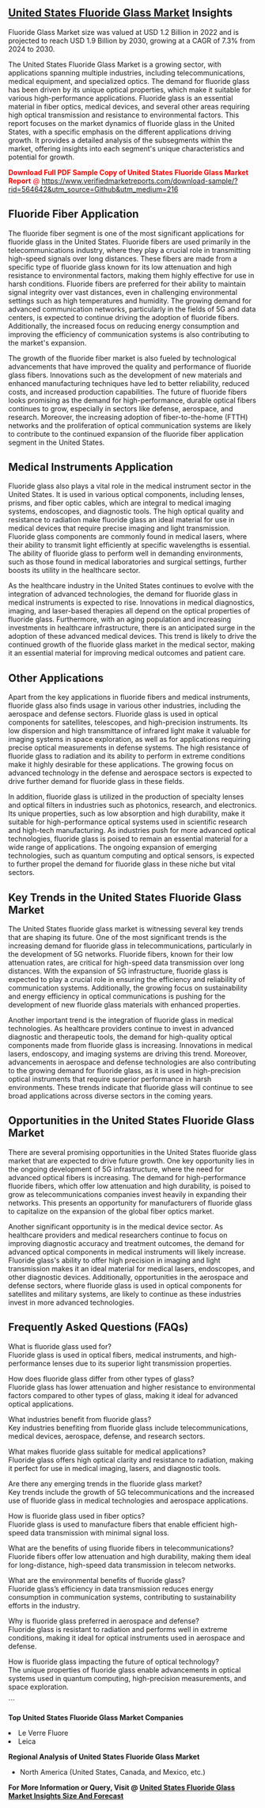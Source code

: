 <h2><a href="https://www.verifiedmarketreports.com/download-sample/?rid=564642&amp;utm_source=Github&amp;utm_medium=216" target="_blank">United States Fluoride Glass Market</a> Insights</h2><p>Fluoride Glass Market size was valued at USD 1.2 Billion in 2022 and is projected to reach USD 1.9 Billion by 2030, growing at a CAGR of 7.3% from 2024 to 2030.</p><p><p>The United States Fluoride Glass Market is a growing sector, with applications spanning multiple industries, including telecommunications, medical equipment, and specialized optics. The demand for fluoride glass has been driven by its unique optical properties, which make it suitable for various high-performance applications. Fluoride glass is an essential material in fiber optics, medical devices, and several other areas requiring high optical transmission and resistance to environmental factors. This report focuses on the market dynamics of fluoride glass in the United States, with a specific emphasis on the different applications driving growth. It provides a detailed analysis of the subsegments within the market, offering insights into each segment's unique characteristics and potential for growth. <p><span class=""><span style="color: #ff0000;"><strong>Download Full PDF Sample Copy of United States Fluoride Glass Market Report</strong> @ </span><a href="https://www.verifiedmarketreports.com/download-sample/?rid=564642&amp;utm_source=Github&amp;utm_medium=216" target="_blank">https://www.verifiedmarketreports.com/download-sample/?rid=564642&amp;utm_source=Github&amp;utm_medium=216</a></span></p></p><h2>Fluoride Fiber Application</h2><p>The fluoride fiber segment is one of the most significant applications for fluoride glass in the United States. Fluoride fibers are used primarily in the telecommunications industry, where they play a crucial role in transmitting high-speed signals over long distances. These fibers are made from a specific type of fluoride glass known for its low attenuation and high resistance to environmental factors, making them highly effective for use in harsh conditions. Fluoride fibers are preferred for their ability to maintain signal integrity over vast distances, even in challenging environmental settings such as high temperatures and humidity. The growing demand for advanced communication networks, particularly in the fields of 5G and data centers, is expected to continue driving the adoption of fluoride fibers. Additionally, the increased focus on reducing energy consumption and improving the efficiency of communication systems is also contributing to the market's expansion.</p><p>The growth of the fluoride fiber market is also fueled by technological advancements that have improved the quality and performance of fluoride glass fibers. Innovations such as the development of new materials and enhanced manufacturing techniques have led to better reliability, reduced costs, and increased production capabilities. The future of fluoride fibers looks promising as the demand for high-performance, durable optical fibers continues to grow, especially in sectors like defense, aerospace, and research. Moreover, the increasing adoption of fiber-to-the-home (FTTH) networks and the proliferation of optical communication systems are likely to contribute to the continued expansion of the fluoride fiber application segment in the United States.</p><h2>Medical Instruments Application</h2><p>Fluoride glass also plays a vital role in the medical instrument sector in the United States. It is used in various optical components, including lenses, prisms, and fiber optic cables, which are integral to medical imaging systems, endoscopes, and diagnostic tools. The high optical quality and resistance to radiation make fluoride glass an ideal material for use in medical devices that require precise imaging and light transmission. Fluoride glass components are commonly found in medical lasers, where their ability to transmit light efficiently at specific wavelengths is essential. The ability of fluoride glass to perform well in demanding environments, such as those found in medical laboratories and surgical settings, further boosts its utility in the healthcare sector.</p><p>As the healthcare industry in the United States continues to evolve with the integration of advanced technologies, the demand for fluoride glass in medical instruments is expected to rise. Innovations in medical diagnostics, imaging, and laser-based therapies all depend on the optical properties of fluoride glass. Furthermore, with an aging population and increasing investments in healthcare infrastructure, there is an anticipated surge in the adoption of these advanced medical devices. This trend is likely to drive the continued growth of the fluoride glass market in the medical sector, making it an essential material for improving medical outcomes and patient care.</p><h2>Other Applications</h2><p>Apart from the key applications in fluoride fibers and medical instruments, fluoride glass also finds usage in various other industries, including the aerospace and defense sectors. Fluoride glass is used in optical components for satellites, telescopes, and high-precision instruments. Its low dispersion and high transmittance of infrared light make it valuable for imaging systems in space exploration, as well as for applications requiring precise optical measurements in defense systems. The high resistance of fluoride glass to radiation and its ability to perform in extreme conditions make it highly desirable for these applications. The growing focus on advanced technology in the defense and aerospace sectors is expected to drive further demand for fluoride glass in these fields.</p><p>In addition, fluoride glass is utilized in the production of specialty lenses and optical filters in industries such as photonics, research, and electronics. Its unique properties, such as low absorption and high durability, make it suitable for high-performance optical systems used in scientific research and high-tech manufacturing. As industries push for more advanced optical technologies, fluoride glass is poised to remain an essential material for a wide range of applications. The ongoing expansion of emerging technologies, such as quantum computing and optical sensors, is expected to further propel the demand for fluoride glass in these niche but vital sectors.</p><h2>Key Trends in the United States Fluoride Glass Market</h2><p>The United States fluoride glass market is witnessing several key trends that are shaping its future. One of the most significant trends is the increasing demand for fluoride glass in telecommunications, particularly in the development of 5G networks. Fluoride fibers, known for their low attenuation rates, are critical for high-speed data transmission over long distances. With the expansion of 5G infrastructure, fluoride glass is expected to play a crucial role in ensuring the efficiency and reliability of communication systems. Additionally, the growing focus on sustainability and energy efficiency in optical communications is pushing for the development of new fluoride glass materials with enhanced properties.</p><p>Another important trend is the integration of fluoride glass in medical technologies. As healthcare providers continue to invest in advanced diagnostic and therapeutic tools, the demand for high-quality optical components made from fluoride glass is increasing. Innovations in medical lasers, endoscopy, and imaging systems are driving this trend. Moreover, advancements in aerospace and defense technologies are also contributing to the growing demand for fluoride glass, as it is used in high-precision optical instruments that require superior performance in harsh environments. These trends indicate that fluoride glass will continue to see broad applications across diverse sectors in the coming years.</p><h2>Opportunities in the United States Fluoride Glass Market</h2><p>There are several promising opportunities in the United States fluoride glass market that are expected to drive future growth. One key opportunity lies in the ongoing development of 5G infrastructure, where the need for advanced optical fibers is increasing. The demand for high-performance fluoride fibers, which offer low attenuation and high durability, is poised to grow as telecommunications companies invest heavily in expanding their networks. This presents an opportunity for manufacturers of fluoride glass to capitalize on the expansion of the global fiber optics market.</p><p>Another significant opportunity is in the medical device sector. As healthcare providers and medical researchers continue to focus on improving diagnostic accuracy and treatment outcomes, the demand for advanced optical components in medical instruments will likely increase. Fluoride glass's ability to offer high precision in imaging and light transmission makes it an ideal material for medical lasers, endoscopes, and other diagnostic devices. Additionally, opportunities in the aerospace and defense sectors, where fluoride glass is used in optical components for satellites and military systems, are likely to continue as these industries invest in more advanced technologies.</p><h2>Frequently Asked Questions (FAQs)</h2><p>What is fluoride glass used for? <br> Fluoride glass is used in optical fibers, medical instruments, and high-performance lenses due to its superior light transmission properties.</p><p>How does fluoride glass differ from other types of glass? <br> Fluoride glass has lower attenuation and higher resistance to environmental factors compared to other types of glass, making it ideal for advanced optical applications.</p><p>What industries benefit from fluoride glass? <br> Key industries benefiting from fluoride glass include telecommunications, medical devices, aerospace, defense, and research sectors.</p><p>What makes fluoride glass suitable for medical applications? <br> Fluoride glass offers high optical clarity and resistance to radiation, making it perfect for use in medical imaging, lasers, and diagnostic tools.</p><p>Are there any emerging trends in the fluoride glass market? <br> Key trends include the growth of 5G telecommunications and the increased use of fluoride glass in medical technologies and aerospace applications.</p><p>How is fluoride glass used in fiber optics? <br> Fluoride glass is used to manufacture fibers that enable efficient high-speed data transmission with minimal signal loss.</p><p>What are the benefits of using fluoride fibers in telecommunications? <br> Fluoride fibers offer low attenuation and high durability, making them ideal for long-distance, high-speed data transmission in telecom networks.</p><p>What are the environmental benefits of fluoride glass? <br> Fluoride glass’s efficiency in data transmission reduces energy consumption in communication systems, contributing to sustainability efforts in the industry.</p><p>Why is fluoride glass preferred in aerospace and defense? <br> Fluoride glass is resistant to radiation and performs well in extreme conditions, making it ideal for optical instruments used in aerospace and defense.</p><p>How is fluoride glass impacting the future of optical technology? <br> The unique properties of fluoride glass enable advancements in optical systems used in quantum computing, high-precision measurements, and space exploration.</p>```</p><p><strong>Top United States Fluoride Glass Market Companies</strong></p><div data-test-id=""><p><li>Le Verre Fluore</li><li> Leica</li></p><div><strong>Regional Analysis of&nbsp;United States Fluoride Glass Market</strong></div><ul><li dir="ltr"><p dir="ltr">North America&nbsp;(United States, Canada, and Mexico, etc.)</p></li></ul><p><strong>For More Information or Query, Visit @&nbsp;</strong><strong><a href="https://www.verifiedmarketreports.com/product/fluoride-glass-market/?utm_source=Github&amp;utm_medium=216" target="_blank">United States Fluoride Glass Market Insights Size And Forecast</a></strong></p></div>

